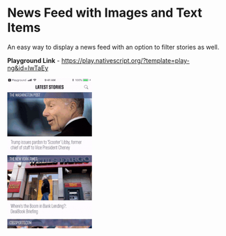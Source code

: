# News Feed with Images and Text Items

An easy way to display a news feed with an option to filter stories as well.

<b>Playground Link</b> - https://play.nativescript.org/?template=play-ng&id=IwTaEy

![mock ups](https://github.com/kumarandena/ns-newsfeed-imgtxt-ng/blob/master/assets/listview-newsfeed.gif)